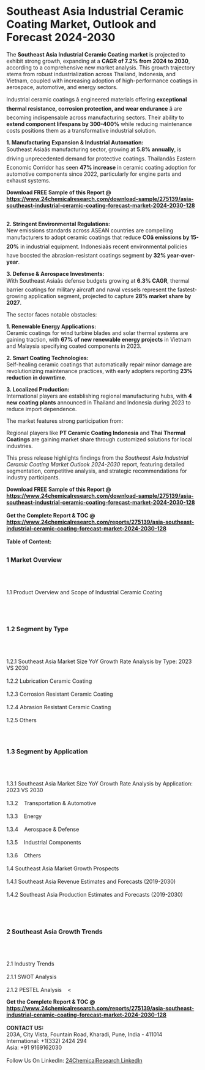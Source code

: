 <h1>Southeast Asia Industrial Ceramic Coating Market, Outlook and Forecast 2024-2030</h1><p>The <strong>Southeast Asia Industrial Ceramic Coating market</strong> is projected to exhibit strong growth, expanding at a <strong>CAGR of 7.2% from 2024 to 2030</strong>, according to a comprehensive new market analysis. This growth trajectory stems from robust industrialization across Thailand, Indonesia, and Vietnam, coupled with increasing adoption of high-performance coatings in aerospace, automotive, and energy sectors.</p><p>Industrial ceramic coatings â engineered materials offering <strong>exceptional thermal resistance, corrosion protection, and wear endurance</strong> â are becoming indispensable across manufacturing sectors. Their ability to <strong>extend component lifespans by 300-400%</strong> while reducing maintenance costs positions them as a transformative industrial solution.</p><p><strong>1. Manufacturing Expansion &amp; Industrial Automation:</strong><br>
Southeast Asiaâs manufacturing sector, growing at <strong>5.8% annually</strong>, is driving unprecedented demand for protective coatings. Thailandâs Eastern Economic Corridor has seen <strong>47% increase</strong> in ceramic coating adoption for automotive components since 2022, particularly for engine parts and exhaust systems.</p><div><b>Download FREE Sample of this Report @ 
            <a href="https://www.24chemicalresearch.com/download-sample/275139/asia-southeast-industrial-ceramic-coating-forecast-market-2024-2030-128">
            https://www.24chemicalresearch.com/download-sample/275139/asia-southeast-industrial-ceramic-coating-forecast-market-2024-2030-128</a></b></div><br><p><strong>2. Stringent Environmental Regulations:</strong><br>
New emissions standards across ASEAN countries are compelling manufacturers to adopt ceramic coatings that reduce <strong>COâ emissions by 15-20%</strong> in industrial equipment. Indonesiaâs recent environmental policies have boosted the abrasion-resistant coatings segment by <strong>32% year-over-year</strong>.</p><p><strong>3. Defense &amp; Aerospace Investments:</strong><br>
With Southeast Asiaâs defense budgets growing at <strong>6.3% CAGR</strong>, thermal barrier coatings for military aircraft and naval vessels represent the fastest-growing application segment, projected to capture <strong>28% market share by 2027</strong>.</p><p>The sector faces notable obstacles:</p><p><strong>1. Renewable Energy Applications:</strong><br>
Ceramic coatings for wind turbine blades and solar thermal systems are gaining traction, with <strong>67% of new renewable energy projects</strong> in Vietnam and Malaysia specifying coated components in 2023.</p><p><strong>2. Smart Coating Technologies:</strong><br>
Self-healing ceramic coatings that automatically repair minor damage are revolutionizing maintenance practices, with early adopters reporting <strong>23% reduction in downtime</strong>.</p><p><strong>3. Localized Production:</strong><br>
International players are establishing regional manufacturing hubs, with <strong>4 new coating plants</strong> announced in Thailand and Indonesia during 2023 to reduce import dependence.</p><p>The market features strong participation from:</p><p>Regional players like <strong>PT Ceramic Coating Indonesia</strong> and <strong>Thai Thermal Coatings</strong> are gaining market share through customized solutions for local industries.</p><p>This press release highlights findings from the <em>Southeast Asia Industrial Ceramic Coating Market Outlook 2024-2030</em> report, featuring detailed segmentation, competitive analysis, and strategic recommendations for industry participants.</p><div><b>Download FREE Sample of this Report @ 
            <a href="https://www.24chemicalresearch.com/download-sample/275139/asia-southeast-industrial-ceramic-coating-forecast-market-2024-2030-128">
            https://www.24chemicalresearch.com/download-sample/275139/asia-southeast-industrial-ceramic-coating-forecast-market-2024-2030-128</a></b></div><br><div><b>Get the Complete Report & TOC @ 
            <a href="https://www.24chemicalresearch.com/reports/275139/asia-southeast-industrial-ceramic-coating-forecast-market-2024-2030-128">
            https://www.24chemicalresearch.com/reports/275139/asia-southeast-industrial-ceramic-coating-forecast-market-2024-2030-128</a></b></div><br>
            <b>Table of Content:</b><p><h2><span style="font-size:16px"><strong>1 Market Overview&nbsp;&nbsp; &nbsp;</strong></span></h2><br />
<br />
<p>1.1 Product Overview and Scope of Industrial Ceramic Coating&nbsp;</p><br />
<br />
<h2><strong><span style="font-size:16px">1.2 Segment by Type&nbsp;&nbsp; &nbsp;</span></strong></h2><br />
<br />
<p>1.2.1 Southeast Asia Market Size YoY Growth Rate Analysis by Type: 2023 VS 2030&nbsp;&nbsp; &nbsp;<br /><br />
1.2.2 Lubrication Ceramic Coating&nbsp;&nbsp; &nbsp;<br /><br />
1.2.3 Corrosion Resistant Ceramic Coating<br /><br />
1.2.4 Abrasion Resistant Ceramic Coating<br /><br />
1.2.5 Others<br /><br />
<br />
<h2><span style="font-size:16px"><strong>1.3 Segment by Application&nbsp;&nbsp;</strong></span></h2><br />
<br />
<p>1.3.1 Southeast Asia Market Size YoY Growth Rate Analysis by Application: 2023 VS 2030&nbsp;&nbsp; &nbsp;<br /><br />
1.3.2&nbsp;&nbsp; &nbsp;Transportation & Automotive<br /><br />
1.3.3&nbsp;&nbsp; &nbsp;Energy<br /><br />
1.3.4&nbsp;&nbsp; &nbsp;Aerospace & Defense<br /><br />
1.3.5&nbsp;&nbsp; &nbsp;Industrial Components<br /><br />
1.3.6&nbsp;&nbsp; &nbsp;Others<br /><br />
1.4 Southeast Asia Market Growth Prospects&nbsp;&nbsp; &nbsp;<br /><br />
1.4.1 Southeast Asia Revenue Estimates and Forecasts (2019-2030)&nbsp;&nbsp; &nbsp;<br /><br />
1.4.2 Southeast Asia Production Estimates and Forecasts (2019-2030)&nbsp;&nbsp;</p><br />
<br />
<h2><span style="font-size:16px"><strong>2 Southeast Asia Growth Trends&nbsp;&nbsp; &nbsp;</strong></span></h2><br />
<br />
<p>2.1 Industry Trends&nbsp;&nbsp; &nbsp;<br /><br />
2.1.1 SWOT Analysis&nbsp;&nbsp; &nbsp;<br /><br />
2.1.2 PESTEL Analysis&nbsp;&nbsp; &nbsp;<</p><div><b>Get the Complete Report & TOC @ 
            <a href="https://www.24chemicalresearch.com/reports/275139/asia-southeast-industrial-ceramic-coating-forecast-market-2024-2030-128">
            https://www.24chemicalresearch.com/reports/275139/asia-southeast-industrial-ceramic-coating-forecast-market-2024-2030-128</a></b></div><br><b>CONTACT US:</b><br>
            203A, City Vista, Fountain Road, Kharadi, Pune, India - 411014<br>
            International: +1(332) 2424 294<br>
            Asia: +91 9169162030 <br><br>
            Follow Us On LinkedIn: <a href="https://www.linkedin.com/company/24chemicalresearch/">24ChemicalResearch LinkedIn</a>